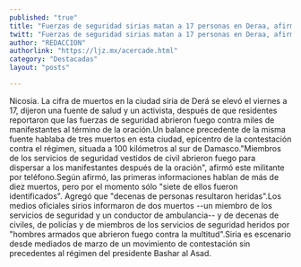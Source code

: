 ```yaml
---
published: "true"
title: "Fuerzas de seguridad sirias matan a 17 personas en Deraa, afirma militante"
twitt: "Fuerzas de seguridad sirias matan a 17 personas en Deraa, afirma militante"
author: "REDACCION"
authorlink: "https://ljz.mx/acercade.html"
category: "Destacadas"
layout: "posts"

---
```



  Nicosia. La cifra de muertos en la ciudad siria de Derá se elevó el viernes a 17, dijeron una fuente de salud y un activista, después de que residentes reportaron que las fuerzas de seguridad abrieron fuego contra miles de manifestantes al término de la oración.Un balance precedente de la misma fuente hablaba de tres muertos en esta ciudad, epicentro de la contestación contra el régimen, situada a 100 kilómetros al sur de Damasco."Miembros de los servicios de seguridad vestidos de civil abrieron fuego para dispersar a los manifestantes después de la oración", afirmó este militante por teléfono.Según afirmó, las primeras informaciones hablan de más de diez muertos, pero por el momento sólo "siete de ellos fueron identificados". Agregó que "decenas de personas resultaron heridas".Los medios oficiales sirios informaron de dos muertos --un miembro de los servicios de seguridad y un conductor de ambulancia-- y de decenas de civiles, de policías y de miembros de los servicios de seguridad heridos por "hombres armados que abrieron fuego contra la multitud".Siria es escenario desde mediados de marzo de un movimiento de contestación sin precedentes al régimen del presidente Bashar al Asad.


